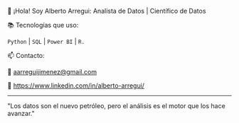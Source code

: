 👋 ¡Hola! Soy Alberto Arregui: Analista de Datos | Científico de Datos

📚 Tecnologías que uso:

`Python` | `SQL` | `Power BI` | `R.` 

📫 Contacto:

📩 aarreguijimenez@gmail.com

🔗 https://www.linkedin.com/in/alberto-arregui/

---

"Los datos son el nuevo petróleo, pero el análisis es el motor que los hace avanzar."
